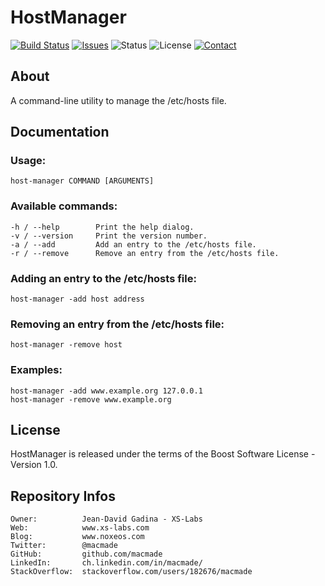 HostManager
===========

[![Build Status](https://img.shields.io/travis/macmade/host-manager.svg?branch=master&style=flat)](https://travis-ci.org/macmade/host-manager)
[![Issues](http://img.shields.io/github/issues/macmade/host-manager.svg?style=flat)](https://github.com/macmade/host-manager/issues)
![Status](https://img.shields.io/badge/status-inactive-lightgray.svg?style=flat)
![License](https://img.shields.io/badge/license-boost-brightgreen.svg?style=flat)
[![Contact](https://img.shields.io/badge/contact-@macmade-blue.svg?style=flat)](https://twitter.com/macmade)

About
-----

A command-line utility to manage the /etc/hosts file.

Documentation
-------------

### Usage:

    host-manager COMMAND [ARGUMENTS]

### Available commands:

    -h / --help        Print the help dialog.
    -v / --version     Print the version number.
    -a / --add         Add an entry to the /etc/hosts file.
    -r / --remove      Remove an entry from the /etc/hosts file.

### Adding an entry to the /etc/hosts file:

    host-manager -add host address

### Removing an entry from the /etc/hosts file:

    host-manager -remove host

### Examples:

    host-manager -add www.example.org 127.0.0.1
    host-manager -remove www.example.org


License
-------

HostManager is released under the terms of the Boost Software License - Version 1.0.

Repository Infos
----------------

    Owner:			Jean-David Gadina - XS-Labs
    Web:			www.xs-labs.com
    Blog:			www.noxeos.com
    Twitter:		@macmade
    GitHub:			github.com/macmade
    LinkedIn:		ch.linkedin.com/in/macmade/
    StackOverflow:	stackoverflow.com/users/182676/macmade
